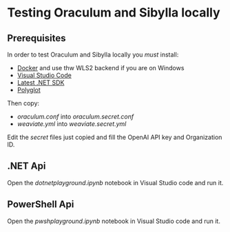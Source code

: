 # Testing Oraculum and Sibylla locally

## Prerequisites

In order to test Oraculum and Sibylla locally you *must* install:

- [Docker](https://docs.docker.com/install/) and use thw WLS2 backend if you are on Windows
- [Visual Studio Code](https://code.visualstudio.com/)
- [Latest .NET SDK](https://dotnet.microsoft.com/en-us/download)
- [Polyglot](https://marketplace.visualstudio.com/items?itemName=ms-dotnettools.dotnet-interactive-vscode)

Then copy:

- _oraculum.conf_ into _oraculum.secret.conf_
- _weaviate.yml_ into _weaviate.secret.yml_

Edit the _secret_ files just copied and fill the OpenAI API key and Organization ID.

## .NET Api

Open the _dotnetplayground.ipynb_ notebook in Visual Studio code and run it.

## PowerShell Api

Open the _pwshplayground.ipynb_ notebook in Visual Studio code and run it.